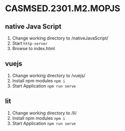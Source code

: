 # CASMSED.2301.M2.MOPJS

## native Java Script

1. Change working directory to /nativeJavaScript/
2. Start `http-server`
3. Browse to index.html

## vuejs

1. Change working directory to /vuejs/
2. Install npm modules `npm i`
2. Start Application `npm run serve`

## lit

1. Change working directory to /li/
2. Install npm modules `npm i`
3. Start Application `npm run serve`